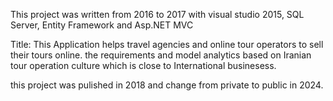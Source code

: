 This project was written from 2016 to 2017 with visual studio 2015, SQL Server, Entity Framework and Asp.NET MVC 

Title: This Application helps travel agencies and online tour operators to sell their tours online.
the requirements and model analytics based on Iranian tour operation culture which is close to International businesess.

this project was pulished in 2018 and change from private to public in 2024.
